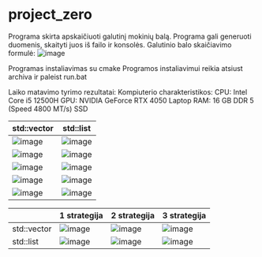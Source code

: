 # project_zero
Programa skirta apskaičiuoti galutinį mokinių balą. Programa gali generuoti duomenis, skaityti juos iš failo ir konsolės. Galutinio balo skaičiavimo formulė:
![image](https://github.com/user-attachments/assets/7c2b5979-483c-499d-adc3-0599598e6608)

Programas instaliavimas su cmake
Programos instaliavimui reikia atsiust archiva ir paleist run.bat

Laiko matavimo tyrimo rezultatai:
Kompiuterio charakteristikos:
CPU: Intel Core i5 12500H
GPU: NVIDIA GeForce RTX 4050 Laptop
RAM: 16 GB DDR 5 (Speed 4800 MT/s)
SSD

| std::vector  | std::list |
| ------------- | ------------- |
| ![image](https://github.com/user-attachments/assets/d1ef8409-f51e-43e2-bc81-61763ccded53)| ![image](https://github.com/user-attachments/assets/898bbdae-1735-4b7a-b8a3-2e6c4a3183ff)|
| ![image](https://github.com/user-attachments/assets/3e0a7066-f476-49c2-a53c-e153803c8f71) | ![image](https://github.com/user-attachments/assets/492635b1-797c-446a-8e17-ee9117039ec5)|
|![image](https://github.com/user-attachments/assets/2e80dc3c-e519-425d-9c3b-5371db9717f2)| ![image](https://github.com/user-attachments/assets/238d6685-a798-4546-85c6-b32a857fe70c)|
|![image](https://github.com/user-attachments/assets/2741f725-9522-4e8e-9451-4f84cb665ac0)| ![image](https://github.com/user-attachments/assets/6b75bd4c-0ff6-40d1-8f78-2778ffec1d2a)|
|![image](https://github.com/user-attachments/assets/487ce2a0-58f2-4a27-b349-420bba445f2a)|![image](https://github.com/user-attachments/assets/14b95b45-8f8f-4bc0-9704-adeface9f415)|



| |1 strategija | 2 strategija | 3 strategija |
|-------------|-------------|-------------|-------------|
|std::vector|![image](https://github.com/user-attachments/assets/c7b4aa16-c65e-4acc-8edc-e239648ea815)|![image](https://github.com/user-attachments/assets/cecdc6f6-7db4-41dc-8a61-953ca6077dfb) | ![image](https://github.com/user-attachments/assets/4e6ebe44-45cb-45b0-ba9c-671beab0f6c8)|
|std::list|![image](https://github.com/user-attachments/assets/1c494bc2-1a4b-42d5-935f-b84d00141160)|![image](https://github.com/user-attachments/assets/2a566e41-5264-4485-b605-a5ca794659f8)|![image](https://github.com/user-attachments/assets/1b04d152-b936-44f0-a813-387894da3cc6)|





 







